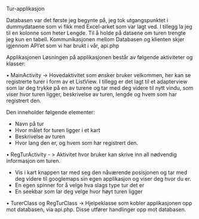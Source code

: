 Tur-applikasjon

Databasen var det første jeg begynte på, jeg tok utgangspunktet i dummydataene som vi fikk med Excel-arket som var lagt ved. I tillegg la jeg til en kolonne som heter Lengde. Til å holde på dataene om turen trengte jeg kun en tabell.
Kommunikasjonen mellom Databasen og klienten skjer igjennom API’et som vi har brukt i vår, api.php


Applikasjonen
Løsningen på applikasjonen består av følgende aktiviteter og klasser:

•	MainActivity -> Hovedaktivitet som ønsker bruker velkommen, her kan se registrerte turer i form av et ListView. I tillegg er det lagt til et adapterview som lar deg trykke på en av turene og tar med deg videre til nytt vindu, som viser hvor turen ligger, beskrivelse av turen, lengde og hvem som har registrert den.

  Den inneholder følgende elementer:
  
  -	Navn på tur
  -	Hvor målet for turen ligger i et kart
  -	Beskrivelse av turen
  -	Hvor lang den er, og hvem som har registrert den.


•	RegTurActivity - > Aktivitet hvor bruker kan skrive inn all nødvendig informasjon om turen. 

  -	Vis i kart knappen tar med seg den nåværende posisjonen og tar med deg videre til googlemaps sin egen applikasjon og viser deg hvor du   er.
  -	En egen spinner for å velge hva slags type tur det er
  -	En seekbar som lar deg velge hvor høyt turen ligger

•	TurerClass og RegTurClass -> Hjelpeklasse som kobler applikasjonen opp mot databasen, via api.php. Disse utfører handlinger opp mot databasen.


